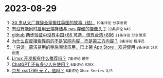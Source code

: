 # 2023-08-29

1. [30 岁从大厂裸辞全家搬往英国的故事（结）](https://www.v2ex.com/t/969041) `19条评论` `分享发现`
1. [有没有能同时启用云端存储与 nas 存储的摄像头？](https://www.v2ex.com/t/969043) `12条评论` `NAS`
1. [github 两步验证中没有中国+86 可选，但有台湾+886](https://www.v2ex.com/t/969050) `11条评论` `分享发现`
1. [为什么百度搜索靠前的不是官网内容，而是第三方内容？](https://www.v2ex.com/t/969051) `8条评论` `程序员`
1. [「只读」简洁易用的稍后阅读应用，已上架 App Store，欢迎使用](https://www.v2ex.com/t/969042) `8条评论` `分享创造`
1. [Linux 开发板有什么推荐吗？](https://www.v2ex.com/t/969044) `7条评论` `硬件`
1. [ChatGPT 还有多少人在使用？](https://www.v2ex.com/t/969052) `6条评论` `V2EX`
1. [京东 xss1799 元了，值吗？](https://www.v2ex.com/t/969045) `6条评论` `Xbox Series X/S`
